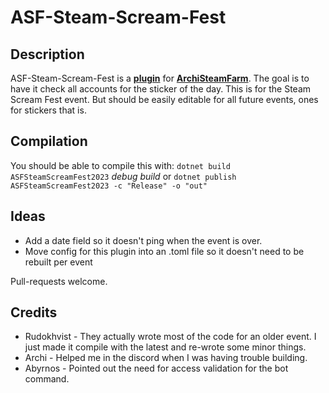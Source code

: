 # ASF-Steam-Scream-Fest

## Description

ASF-Steam-Scream-Fest is a **[plugin](https://github.com/JustArchiNET/ArchiSteamFarm/wiki/Plugins)** for **[ArchiSteamFarm](https://github.com/JustArchiNET/ArchiSteamFarm)**. The goal is to have it check all accounts for the sticker of the day. This is for the Steam Scream Fest event. But should be easily editable for all future events, ones for stickers that is.

## Compilation
You should be able to compile this with:
`dotnet build ASFSteamScreamFest2023` *debug build*
or
`dotnet publish ASFSteamScreamFest2023 -c "Release" -o "out"` 

## Ideas
* Add a date field so it doesn't ping when the event is over.
* Move config for this plugin into an .toml file so it doesn't need to be rebuilt per event

Pull-requests welcome.

## Credits
* Rudokhvist - They actually wrote most of the code for an older event. I just made it compile with the latest and re-wrote some minor things.
* Archi - Helped me in the discord when I was having trouble building.
* Abyrnos - Pointed out the need for access validation for the bot command.